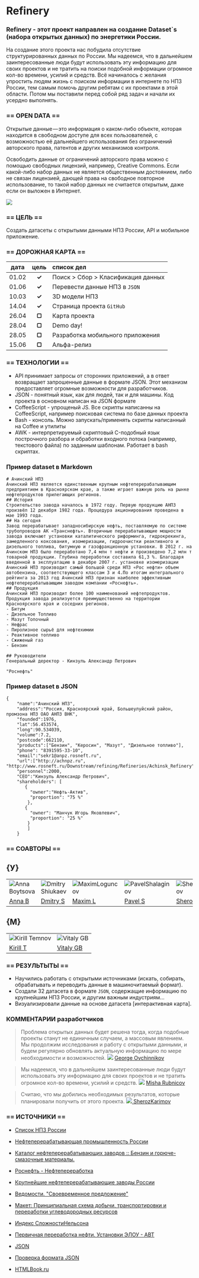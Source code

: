 # Refinery

### Refinery - этот проект направлен на создание Dataset`s (набора открытых данных) по энергетики России.

На создание этого проекта нас побудила отсутствие структурированных данных по России. Мы надеемся, что в дальнейшем заинтересованные люди будут использовать эту информацию для своих проектов и не тратить на поиски подобной информации огромное кол-во времени, усилий и средств.
Всё начиналось с желания упростить людям жизнь с поиском информации в интернете по НПЗ России, тем самым помочь другим ребятам с их проектами в этой области. Потом мы поставили перед собой ряд задач и начали их усердно выполнять.

### == OPEN DATA ==

Открытые данные — это информация о каком-либо объекте, которая находится в свободном доступе для всех пользователей, с возможностью её дальнейшего использования без ограничений авторского права, патентов и других механизмов контроля.

Освободить данные от ограничений авторского права можно с помощью свободных лицензий, например, Creative Commons. Если какой-либо набор данных не является общественным достоянием, либо не связан лицензией, дающей права на свободное повторное использование, то такой набор данных не считается открытым, даже если он выложен в Интернет.

![](https://d262ilb51hltx0.cloudfront.net/max/800/1*TZxa9ek2tPbrZK0xT8V2DQ.jpeg)

### == ЦЕЛЬ ==
Создать датасеты с открытыми данными НПЗ России, API и мобильное приложение.

### == ДОРОЖНАЯ КАРТА ==

|   дата    | цель   |  список дел                           |
|:---------:|:------:|:--------------------------------------|
| 01.02     | **✓**  | Поиск > Cбор > Класификация данных    |
| 01.06     | **✓**  | Перевести данные НПЗ в `JSON`         |
| 10.03     | **✓**  | 3D модели НПЗ                         |
| 14.04     | **✓**  | Страница проекта `GitHub`             |
| 26.04     | **▢**  | Карта проекта                         |
| 28.04     | **▢**  | Demo day!                             | 
| 28.05     | **▢**  | Разработка мобильного приложения      |
| 15.06     | **▢**  | Альфа-релиз                           |

### == ТЕХНОЛОГИИ ==
- API принимает запросы от сторонних приложений, а в ответ возвращает запрошенные данные в формате JSON. Этот механизм предоставляет огромные возможности для разработчиков.
- JSON - понятный язык, как для людей, так и для машины. Код проекта в основном написан на JSON формате
- CoffeeScript - упрощеный JS. Все скрипты написанны на CoffeeScript, например поисковая система по базе данных проекта
- Bash - консоль. Можно запускать/применять скрипты написанный на Coffee и утилиты
- AWK - интерпретируемый скриптовый C-подобный язык построчного разбора и обработки входного потока (например, текстового файла) по заданным шаблонам. Работает в bash скриптах.

### Пример dataset в Markdown

```
# Ачинский НПЗ
Ачинский НПЗ является единственным крупным нефтеперерабатывающим предприятием в Красноярском крае, а также играет важную роль на рынке нефтепродуктов прилегающих регионов.
## История
Строительство завода началось в 1972 году. Первую продукцию АНПЗ произвёл 12 декабря 1982 года. Процедура акционирования проведена в мае 1993 года.
## На сегодня 
Завод перерабатывает западносибирскую нефть, поставляемую по системе трубопроводов АК «Транснефть». Вторичные перерабатывающие мощности завода включают установки каталитического риформинга, гидрокрекинга, замедленного коксования, изомеризации, гидроочистки реактивного и дизельного топлива, битумную и газофракционную установки. В 2012 г. на Ачинском НПЗ было переработано 7,4 млн т нефти и произведено 7,2 млн т товарной продукции. Глубина переработки составила 61,3 %. Благодаря введенной в эксплуатацию в декабре 2007 г. установке изомеризации Ачинский НПЗ производит самый большой среди НПЗ «Рос нефти» объем автобензина, соответствующего классам 3 и 4.По итогам интегрального рейтинга за 2013 год Ачинский НПЗ признан наиболее эффективным нефтеперерабатывающим заводом компании «Роснефть». 
## Продукция
Ачинский НПЗ производит более 100 наименований нефтепродуктов. Продукция завода реализуется преимущественно на территории Красноярского края и соседних регионов.
- Битум
- Дизельное Топливо
- Мазут Топочный
- Нефрас
- Пиролизное сырьё для нефтехимии
- Реактивное топливо
- Сжиженый газ
- Бензин

## Руководители
Генеральный деректор - Кинзуль Александр Петрович

"Роснефть"
```

### Пример dataset в JSON

```
{
    "name":"Ачинский НПЗ",
    "address":"Россия, Красноярский край, Большеулуйский район, промзона НПЗ ОАО АНПЗ ВНК",
    "founded":1976,
    "lat":56.453574,
    "long":90.534039,
    "volume":7.2,
    "postcode":662110,
    "products":["Бензин", "Керосин", "Мазут", "Дизельное топливо"],
    "phone": "8391595-33-10",
    "email":"sekr1@anpz.rosneft.ru",
    "url":["http://achnpz.ru", "http://www.rosneft.ru/Downstream/refining/Refineries/Achinsk_Refinery"],
    "personnel":2000,
    "CEO":"Кинзуль Александр Петрович",
    "shareholders": [ 
       {  
         "owner":"Нефть-Актив", 
         "proportion": "75 %"
        },
       {
         "owner": "Манчук Игорь Яковлевич",
         "proportion": "25 %"
        }
        ]
    }
```
### == СОАВТОРЫ ==

## {У}

|    |    |    |    |    |    |    |    |
|----|----|----|----|----|----|----|----|
|![Anna Boytsova](http://soda-io.github.io/BIGDATA/images/anna.jpg) |![Dmitry Shiukaev](https://avatars3.githubusercontent.com/u/5991448?s=74)|![MaximLoguncov](https://avatars2.githubusercontent.com/u/3838734?s=74)|![PavelShalaginov](https://avatars0.githubusercontent.com/u/3833771?s=74)|![SherozKarimov](https://avatars0.githubusercontent.com/u/4226210?s=74) |![ArtemKvadzba](https://avatars3.githubusercontent.com/u/4639509?s=74) | ![Misha Rubnicov](https://avatars1.githubusercontent.com/u/6498865?s=74) | ![George Ovchinnikov](https://avatars1.githubusercontent.com/u/6061182?s=74) |    
| [Anna B](https://twitter.com/BoytsovaAnna) | [Dmitry S](https://github.com/DmitryShiukaev) | [Maxim L](https://github.com/MaximLoguncov) | [Pavel S](https://github.com/PavelShalaginov)| [Sheroz K](https://github.com/SherozKarimov) | [Artem K](https://github.com/ArtemKvadzba) | [Misha R](https://github.com/MishaRubnikov) | [George O](https://github.com/GeorgeOvchinnikov) |


## {M}  

|    |    | 
|----|----|
|![Kirill Temnov](https://avatars1.githubusercontent.com/u/147170?s=74) | ![Vitaly GB](https://avatars0.githubusercontent.com/u/842476?s=74) |
|[Kirill T](https://github.com/KirillTemnov) |[Vitaly GB](https://github.com/VitalyGB)


### == РЕЗУЛЬТЫТЫ ==
>
 - Научились работать с открытыми источниками (искать, собирать, обрабатывать и переводить данные в машиночитаемый формат). 
 - Создали 32 датасета в формате `JSON`, содержащие информацию по крупнейшим НПЗ России, и другим важным индустриям...
 - Визуализировали данные на основе датасета [интерактивная карта].


### КОММЕНТАРИИ разработчиков 

> Проблема открытых данных будет решена тогда, когда подобные проекты станут не единичным случаем, а массовым явлением. Мы продолжим исследования и работу с открытыми данными, и будем регулярно обновлять актуальную информацию по мере необходимости и возможностей.
> ![](https://avatars1.githubusercontent.com/u/6061182?s=16) [ George Ovchinnikov](https://github.com/GeorgeOvchinnikov)

> Мы надеемся, что в дальнейшем заинтересованные люди будут использовать эту информацию для своих проектов и не тратить огромное кол-во времени, усилий и средств.
> ![](https://avatars1.githubusercontent.com/u/6498865?s=16) [ Misha Rubnicov](https://github.com/MishaRubnicov)

> Считаю, что мы добились необходимых результатов, которые планировали получить от этого проекта.
> ![](https://avatars0.githubusercontent.com/u/4226210?s=16)[ SherozKarimov](https://github.com/SherozKarimov) 


### == ИСТОЧНИКИ ==
 - [Список НПЗ России](http://www.wiki-prom.ru/20otrasl.html)
 
 - [Нефтеперерабатывающая промышленность России](http://ru.wikipedia.org/wiki/Нефтеперерабатывающая_промышленность_России)
 
 - [Каталог нефтеперерабатывающих заводов :: Бензин и горюче-смазочные материалы.](http://www.benzol.ru/npz/?status=2&page=1)
 
 - [Роснефть - Нефтепереработка](http://www.rosneft.ru/Downstream/refining/)
 
 - [Крупнейшие нефтеперерабатывающие заводы России](http://neftegas.info/engine/info/krupnjejshije-njeftjepjerjerabatyvajushhije-zavody-rossii)
 
 - [Ведомости. "Своевременное предложение"](http://tbu.com.ua/digest/svoevremennoe_predlojenie.html)
 
 - [Макет: Принципиальная схема добычи, транспортировки и переработки углеводородных ресурсов](http://www.maket-russia.ru/portfolio/portfolio-uchebnye-makety-i-modeli/maket-printsipialnaya-skhema-dobychi-transportirovki-i-pererabotki-uglevodorodnykh-resursov/)
 
 - [Индекс СложностиНельсона](http://neftegaz.ru/tech_library/view/4679)
 
 - [Первичная переработка нефти. Установки ЭЛОУ - АВТ](http://e-him.ru/?page=dynamic&section=61&article=1165) 
 
 - [JSON](http://ru.wikipedia.org/wiki/JSON) 
 
 - [Проверка формата JSON](http://jsonformatter.curiousconcept.com/)
 
 - [HTMLBook.ru](http://htmlbook.ru/html5)


